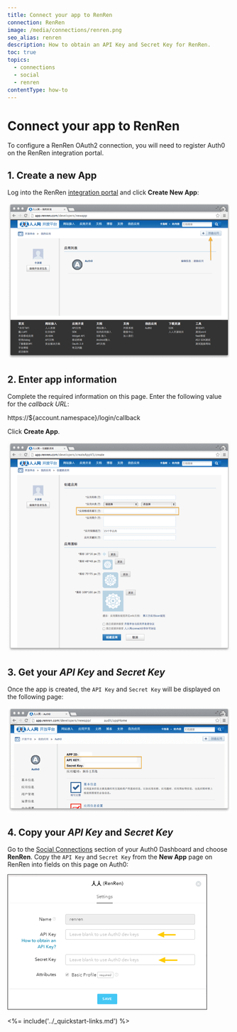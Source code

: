 ```yaml
---
title: Connect your app to RenRen
connection: RenRen
image: /media/connections/renren.png
seo_alias: renren
description: How to obtain an API Key and Secret Key for RenRen.
toc: true
topics:
  - connections
  - social
  - renren
contentType: how-to
---
```


# Connect your app to RenRen

To configure a RenRen OAuth2 connection, you will need to register Auth0 on the RenRen integration portal.

## 1. Create a new App

Log into the RenRen [integration portal](http://app.renren.com/developers) and click **Create New App**:

![](/media/articles/connections/social/renren/renren-register-1.png)

## 2. Enter app information

Complete the required information on this page. Enter the following value for the *callback URL*:

  https://${account.namespace}/login/callback

Click **Create App**.

![](/media/articles/connections/social/renren/renren-register-2.png)

## 3. Get your *API Key* and *Secret Key*

Once the app is created, the `API Key` and `Secret Key` will be displayed on the following page:

![](/media/articles/connections/social/renren/renren-register-3.png)

## 4. Copy your *API Key* and *Secret Key*

Go to the [Social Connections](${manage_url}/#/connections/social) section of your Auth0 Dashboard and choose **RenRen**. Copy the `API Key` and `Secret Key` from the **New App** page on RenRen into fields on this page on Auth0:

![](/media/articles/connections/social/renren/renren-register-4.png)

<%= include('../_quickstart-links.md') %>

